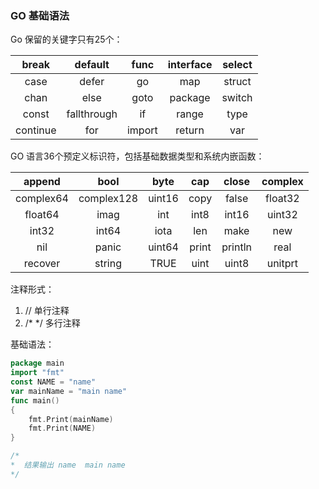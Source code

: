 ### GO 基础语法
Go 保留的关键字只有25个：

| break | default | func | interface | select |
| :---: | :----: | :--: | :-------: | :----: |
| case | defer | go | map | struct |
| chan | else | goto | package | switch |
| const | fallthrough | if | range | type |
| continue | for | import | return | var |

GO 语言36个预定义标识符，包括基础数据类型和系统内嵌函数：

| append | bool | byte | cap | close | complex |
| :---: | :----: | :--: | :-------: | :----: | :---: |
| complex64 | complex128 | uint16 | copy | false | float32 |
| float64 | imag | int | int8 | int16 | uint32 |
| int32 | int64 | iota | len | make | new |
| nil | panic | uint64 | print | println | real |
| recover | string | TRUE | uint | uint8 | unitprt |

注释形式：
1. // 单行注释
2. /* */ 多行注释

基础语法：
```GO
package main
import "fmt"
const NAME = "name"
var mainName = "main name"
func main()
{
    fmt.Print(mainName)
    fmt.Print(NAME)
}

/*
*  结果输出 name  main name
*/
```

